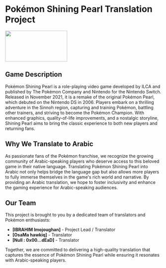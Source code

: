# Pokémon Shining Pearl Translation Project

<img src="https://sjc1.vultrobjects.com/cucdn/gallery-41/art/pbdsp-shining-pearl-logo.jpg" width="200" height="100" />

## Game Description

Pokémon Shining Pearl is a role-playing video game developed by ILCA and published by The Pokémon Company and Nintendo for the Nintendo Switch. Released in November 2021, it is a remake of the original Pokémon Pearl, which debuted on the Nintendo DS in 2006. Players embark on a thrilling adventure in the Sinnoh region, capturing and training Pokémon, battling other trainers, and striving to become the Pokémon Champion. With enhanced graphics, quality-of-life improvements, and a nostalgic storyline, Shining Pearl aims to bring the classic experience to both new players and returning fans.

## Why We Translate to Arabic

As passionate fans of the Pokémon franchise, we recognize the growing community of Arabic-speaking players who deserve access to this beloved game in their native language. Translating Pokémon Shining Pearl into Arabic not only helps bridge the language gap but also allows more players to fully immerse themselves in the game's rich world and narrative. By providing an Arabic translation, we hope to foster inclusivity and enhance the gaming experience for Arabic-speaking audiences.

## Our Team

This project is brought to you by a dedicated team of translators and Pokémon enthusiasts:

- **[IBRAHIM Imojoughan]** - Project Lead / Translator
- **[OsaMa hawkiq]** - Translator 
- **[Null : 0x00...dEaD]** - Translator 

Together, we are committed to delivering a high-quality translation that captures the essence of Pokémon Shining Pearl while ensuring it resonates with Arabic-speaking players.
